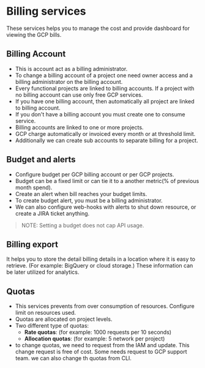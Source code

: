 # Billing services

These services helps you to manage the cost and provide dashboard for viewing the GCP bills.

## Billing Account

- This is account act as a billing administrator.
- To change a billing account of a project one need owner access and a billing administrator on the billing account.
- Every functional projects are linked to billing accounts. If a project with no billing account can use only free GCP services.
- If you have one billing account, then automatically all project are linked to billing account.
- If you don't have a billing account you must create one to consume service.
- Billing accounts are linked to one or more projects.
- GCP charge automatically or invoiced every month or at threshold limit.
- Additionally we can create sub accounts to separate billing for a project.

## Budget and alerts

- Configure budget per GCP billing account or per GCP projects.
- Budget can be a fixed limit or can tie it to a another metric(% of previous month spend).
- Create an alert when bill reaches your budget limits.
- To create budget alert, you must be a billing administrator.
- We can also configure web-hooks with alerts to shut down resource, or create a JIRA ticket anything.

> NOTE: Setting a budget does not cap API usage.

## Billing export

It helps you to store the detail billing details in a location where it is easy to retrieve. (For example: BigQuery or cloud storage.) These information can be later utilized for analytics.

## Quotas

- This services prevents from over consumption of resources. Configure limit on resources used.
- Quotas are allocated on project levels.
- Two different type of quotas:
  - **Rate quotas**: (for example: 1000 requests per 10 seconds)
  - **Allocation quotas**: (for example: 5 network per project)
- to change quotas, we need to request from the IAM and update. This change request is free of cost. Some needs request to GCP support team. we can also change th quotas from CLI.

